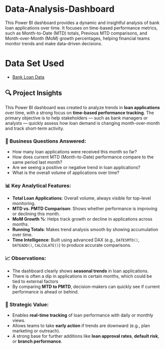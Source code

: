 # Data-Analysis-Dashboard
This Power BI dashboard provides a dynamic and insightful analysis of bank loan applications over time. It focuses on time-based performance metrics, such as Month-to-Date (MTD) totals, Previous MTD comparisons, and Month-over-Month (MoM) growth percentages, helping financial teams monitor trends and make data-driven decisions.
# Data Set Used
- <a href= "https://github.com/mohit0388/Data-Analysis-Dashboard/blob/main/Bank%20Loan%20data.csv">Bank Loan Data</a>


## 🔍 Project Insights

This Power BI dashboard was created to analyze trends in **loan applications** over time, with a strong focus on **time-based performance tracking**. The primary objective is to help stakeholders — such as bank managers or analysts — quickly assess how loan demand is changing month-over-month and track short-term activity.

### 🎯 Business Questions Answered:
- How many loan applications were received this month so far?
- How does current MTD (Month-to-Date) performance compare to the same period last month?
- Are we seeing a positive or negative trend in loan applications?
- What is the overall volume of applications over time?

### 📊 Key Analytical Features:
- **Total Loan Applications**: Overall volume, always visible for top-level monitoring.
- **MTD vs. PMTD Comparison**: Shows whether performance is improving or declining this month.
- **MoM Growth %**: Helps track growth or decline in applications across months.
- **Running Totals**: Makes trend analysis smooth by showing accumulation over time.
- **Time Intelligence**: Built using advanced DAX (e.g., `DATESMTD()`, `DATEADD()`, `CALCULATE()`) to produce accurate comparisons.

### 📈 Observations:
- The dashboard clearly shows **seasonal trends** in loan applications.
- There is often a dip in applications in certain months, which could be tied to external factors 
- By comparing **MTD to PMTD**, decision-makers can quickly see if current performance is ahead or behind.

### 🧠 Strategic Value:
- Enables **real-time tracking** of loan performance with daily or monthly views.
- Allows teams to take **early action** if trends are downward (e.g., plan marketing or outreach).
- A strong base for further additions like **loan approval rates**, **default risk**, or **branch performance**.

